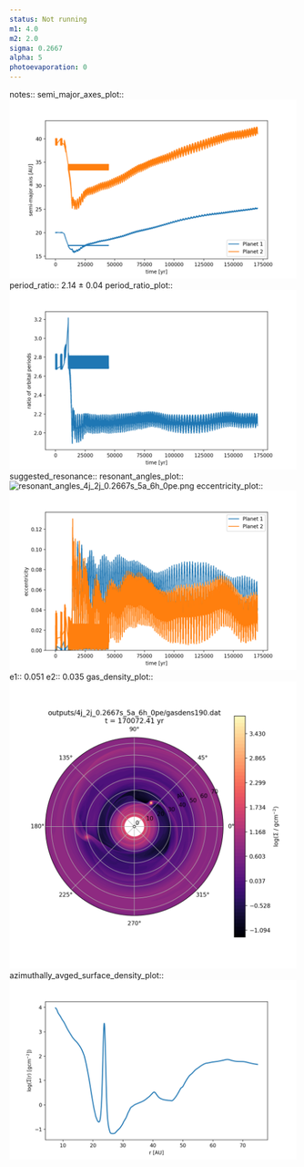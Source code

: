 ```yaml
---
status: Not running
m1: 4.0
m2: 2.0
sigma: 0.2667
alpha: 5
photoevaporation: 0
---
```


notes::
semi_major_axes_plot:: ![semi_major_axes_4j_2j_0.2667s_5a_6h_0pe.png](plots/semi_major_axes/semi_major_axes_4j_2j_0.2667s_5a_6h_0pe.png)
period_ratio:: 2.14 ± 0.04
period_ratio_plot:: ![period_ratio_4j_2j_0.2667s_5a_6h_0pe.png](plots/period_ratio/period_ratio_4j_2j_0.2667s_5a_6h_0pe.png)
suggested_resonance:: 
resonant_angles_plot:: ![resonant_angles_4j_2j_0.2667s_5a_6h_0pe.png](plots/resonant_angles/resonant_angles_4j_2j_0.2667s_5a_6h_0pe.png)
eccentricity_plot:: ![eccentricity_4j_2j_0.2667s_5a_6h_0pe.png](plots/eccentricity/eccentricity_4j_2j_0.2667s_5a_6h_0pe.png)
e1:: 0.051
e2:: 0.035
gas_density_plot:: ![gas_density_4j_2j_0.2667s_5a_6h_0pe.png](plots/gas_density/gas_density_4j_2j_0.2667s_5a_6h_0pe.png)
azimuthally_avged_surface_density_plot:: ![azimuthally_avged_surface_density_4j_2j_0.2667s_5a_6h_0pe.png](plots/azimuthally_avged_surface_density/azimuthally_avged_surface_density_4j_2j_0.2667s_5a_6h_0pe.png)

